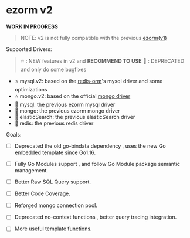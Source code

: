 # ezorm v2

**WORK IN PROGRESS**

> NOTE: v2 is not fully compatible with the previous [ezorm(v1)](https://github.com/ezbuy/ezorm/tree/v1)

Supported Drivers:
> ⭐️ : NEW features in v2 and **RECOMMEND TO USE**
> 📁 : DEPRECATED and only do some bugfixes

* ⭐️ mysql.v2: based on the [redis-orm](https://github.com/ezbuy/redis-orm)'s mysql driver and some optimizations
* ⭐️ mongo.v2: based on the official [mongo driver](https://github.com/mongodb/mongo-go-driver)
* 📁 mysql: the previous ezorm mysql driver
* 📁 mongo: the previous ezorm mongo driver
* 📁 elasticSearch: the previous elasticSearch driver
* 📁 redis: the previous redis driver

Goals:
- [ ] Deprecated the old go-bindata dependency , uses the new Go embedded template since Go1.16.
- [ ] Fully Go Modules support , and follow Go Module package semantic management.
- [ ] Better Raw SQL Query support.
- [ ] Better Code Coverage.
- [ ] Reforged mongo connection pool.
- [ ] Deprecated no-context functions , better query tracing integration.
- [ ] More useful template functions.

